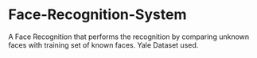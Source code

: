 # Face-Recognition-System
A Face Recognition that performs the recognition by comparing unknown faces with training set of known faces. Yale Dataset used.
